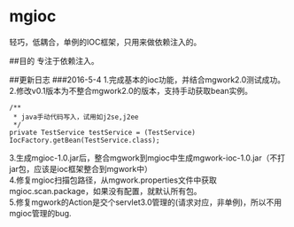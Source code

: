 # mgioc
轻巧，低耦合，单例的IOC框架，只用来做依赖注入的。


##目的
专注于依赖注入。

##更新日志
###2016-5-4
1.完成基本的ioc功能，并结合mgwork2.0测试成功。<br/>
2.修改v0.1版本为不整合mgwork2.0的版本，支持手动获取bean实例。

	/**
	 * java手动代码写入，试用如j2se,j2ee
	 */
	private TestService testService = (TestService) IocFactory.getBean(TestService.class);

3.生成mgioc-1.0.jar后，整合mgwork到mgioc中生成mgwork-ioc-1.0.jar（不打jar包，应该是ioc框架整合到mgwork中）<br/>
4.修复mgioc扫描包路径，从mgwork.properties文件中获取mgioc.scan.package，如果没有配置，就默认所有包。<br/>
5.修复mgwork的Action是交个servlet3.0管理的(请求对应，非单例)，所以不用mgioc管理的bug.<br/>